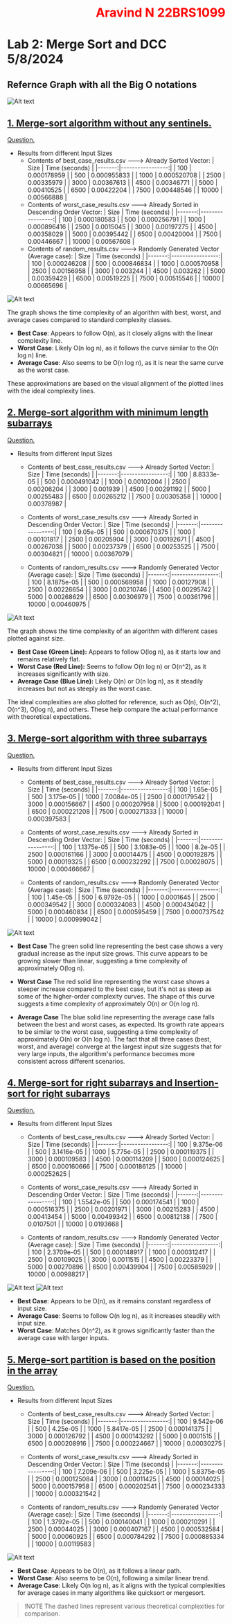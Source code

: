 <h1 style="color:red;text-align:right">Aravind N 22BRS1099</h1>

# Lab 2: Merge Sort and DCC 5/8/2024

## Refernce Graph with all the Big O notations
![Alt text](ref.png)
## [1. Merge-sort algorithm without any sentinels.](q1/mergeWithoutSenti.cpp)
[Question.](q1/Question.md)

- Results from different Input Sizes
    - Contents of best_case_results.csv ---> Already Sorted Vector:
        |   Size |   Time (seconds) |
        |-------:|-----------------:|
        |    100 |      0.000178959 |
        |    500 |      0.000955833 |
        |   1000 |      0.000520708 |
        |   2500 |      0.00335979  |
        |   3000 |      0.00367613  |
        |   4500 |      0.00346771  |
        |   5000 |      0.00410525  |
        |   6500 |      0.00422204  |
        |   7500 |      0.00448546  |
        |  10000 |      0.00566888  |
    - Contents of worst_case_results.csv ---> Already Sorted in Descending Order Vector:
        |   Size |   Time (seconds) |
        |-------:|-----------------:|
        |    100 |      0.000180583 |
        |    500 |      0.000256791 |
        |   1000 |      0.000896416 |
        |   2500 |      0.0015045   |
        |   3000 |      0.00197275  |
        |   4500 |      0.00358029  |
        |   5000 |      0.00395442  |
        |   6500 |      0.00420004  |
        |   7500 |      0.00446667  |
        |  10000 |      0.00567608  |
    - Contents of random_results.csv ---> Randomly Generated Vector (Average case):
        |   Size |   Time (seconds) |
        |-------:|-----------------:|
        |    100 |      0.000246208 |
        |    500 |      0.000846834 |
        |   1000 |      0.000570958 |
        |   2500 |      0.00156958  |
        |   3000 |      0.003244    |
        |   4500 |      0.003262    |
        |   5000 |      0.00359429  |
        |   6500 |      0.00519225  |
        |   7500 |      0.00515546  |
        |  10000 |      0.00665696  |
    
![Alt text](q1.png)

The graph shows the time complexity of an algorithm with best, worst, and average cases compared to standard complexity classes. 

- **Best Case**: Appears to follow O(n), as it closely aligns with the linear complexity line.
- **Worst Case**: Likely O(n log n), as it follows the curve similar to the O(n log n) line.
- **Average Case**: Also seems to be O(n log n), as it is near the same curve as the worst case.

These approximations are based on the visual alignment of the plotted lines with the ideal complexity lines.


## [2. Merge-sort algorithm with minimum length subarrays](q2/modifiedmerge.cpp)
[Question.](q2/Question.md)


- Results from different Input Sizes
    - Contents of best_case_results.csv ---> Already Sorted Vector:
        |   Size |   Time (seconds) |
        |-------:|-----------------:|
        |    100 |      8.8333e-05  |
        |    500 |      0.000491042 |
        |   1000 |      0.00102004  |
        |   2500 |      0.00206204  |
        |   3000 |      0.001939    |
        |   4500 |      0.00291192  |
        |   5000 |      0.00255483  |
        |   6500 |      0.00265212  |
        |   7500 |      0.00305358  |
        |  10000 |      0.00378987  |

    - Contents of worst_case_results.csv ---> Already Sorted in Descending Order Vector:
        |   Size |   Time (seconds) |
        |-------:|-----------------:|
        |    100 |      9.05e-05    |
        |    500 |      0.000670375 |
        |   1000 |      0.00101817  |
        |   2500 |      0.00205904  |
        |   3000 |      0.00192671  |
        |   4500 |      0.00267038  |
        |   5000 |      0.00237379  |
        |   6500 |      0.00253525  |
        |   7500 |      0.00304821  |
        |  10000 |      0.00367079  |

    - Contents of random_results.csv ---> Randomly Generated Vector (Average case):
        |   Size |   Time (seconds) |
        |-------:|-----------------:|
        |    100 |      8.1875e-05  |
        |    500 |      0.000569958 |
        |   1000 |      0.00127908  |
        |   2500 |      0.00226654  |
        |   3000 |      0.00210746  |
        |   4500 |      0.00295742  |
        |   5000 |      0.00268629  |
        |   6500 |      0.00306979  |
        |   7500 |      0.00361796  |
        |  10000 |      0.00460975  |

![Alt text](q2.png)

The graph shows the time complexity of an algorithm with different cases plotted against size.

- **Best Case (Green Line):** Appears to follow O(log n), as it starts low and remains relatively flat.
- **Worst Case (Red Line):** Seems to follow O(n log n) or O(n^2), as it increases significantly with size.
- **Average Case (Blue Line):** Likely O(n) or O(n log n), as it steadily increases but not as steeply as the worst case.

The ideal complexities are also plotted for reference, such as O(n), O(n^2), O(n^3), O(log n), and others. These help compare the actual performance with theoretical expectations.



## [3. Merge-sort algorithm with three subarrays](q3/modifiedmerge.cpp)
[Question.](q3/Question.md)


- Results from different Input Sizes
    - Contents of best_case_results.csv ---> Already Sorted Vector:
        |   Size |   Time (seconds) |
        |-------:|-----------------:|
        |    100 |      1.65e-05    |
        |    500 |      3.175e-05   |
        |   1000 |      7.0084e-05  |
        |   2500 |      0.000179542 |
        |   3000 |      0.000156667 |
        |   4500 |      0.000207958 |
        |   5000 |      0.000192041 |
        |   6500 |      0.000221208 |
        |   7500 |      0.000271333 |
        |  10000 |      0.000397583 |

    - Contents of worst_case_results.csv ---> Already Sorted in Descending Order Vector:
        |   Size |   Time (seconds) |
        |-------:|-----------------:|
        |    100 |      1.1375e-05  |
        |    500 |      3.1083e-05  |
        |   1000 |      8.2e-05     |
        |   2500 |      0.000161166 |
        |   3000 |      0.00014475  |
        |   4500 |      0.000192875 |
        |   5000 |      0.00019325  |
        |   6500 |      0.000232292 |
        |   7500 |      0.00028075  |
        |  10000 |      0.000466667 |

    - Contents of random_results.csv ---> Randomly Generated Vector (Average case):
        |   Size |   Time (seconds) |
        |-------:|-----------------:|
        |    100 |      1.45e-05    |
        |    500 |      6.9792e-05  |
        |   1000 |      0.0001645   |
        |   2500 |      0.000349542 |
        |   3000 |      0.000324083 |
        |   4500 |      0.000434042 |
        |   5000 |      0.000460834 |
        |   6500 |      0.000595459 |
        |   7500 |      0.000737542 |
        |  10000 |      0.000999042 |

![Alt text](q3.png)

- **Best Case**
The green solid line representing the best case shows a very gradual increase as the input size grows. This curve appears to be growing slower than linear, suggesting a time complexity of approximately O(log n).

- **Worst Case**
The red solid line representing the worst case shows a steeper increase compared to the best case, but it's not as steep as some of the higher-order complexity curves. The shape of this curve suggests a time complexity of approximately O(n) or O(n log n).

- **Average Case**
The blue solid line representing the average case falls between the best and worst cases, as expected. Its growth rate appears to be similar to the worst case, suggesting a time complexity of approximately O(n) or O(n log n).
The fact that all three cases (best, worst, and average) converge at the largest input size suggests that for very large inputs, the algorithm's performance becomes more consistent across different scenarios.


## [4. Merge-sort for right subarrays and Insertion-sort for right subarrays](q4/mergeIns.cpp)
[Question.](q4/Question.md)


- Results from different Input Sizes
    - Contents of best_case_results.csv ---> Already Sorted Vector:
        |   Size |   Time (seconds) |
        |-------:|-----------------:|
        |    100 |      9.375e-06   |
        |    500 |      3.1416e-05  |
        |   1000 |      5.775e-05   |
        |   2500 |      0.000119375 |
        |   3000 |      0.000109583 |
        |   4500 |      0.000114209 |
        |   5000 |      0.000124625 |
        |   6500 |      0.000160666 |
        |   7500 |      0.000186125 |
        |  10000 |      0.000252625 |

    - Contents of worst_case_results.csv ---> Already Sorted in Descending Order Vector:
        |   Size |   Time (seconds) |
        |-------:|-----------------:|
        |    100 |      1.5542e-05  |
        |    500 |      0.000174541 |
        |   1000 |      0.000516375 |
        |   2500 |      0.00201971  |
        |   3000 |      0.00215283  |
        |   4500 |      0.00413454  |
        |   5000 |      0.00499342  |
        |   6500 |      0.00812138  |
        |   7500 |      0.0107501   |
        |  10000 |      0.0193668   |

    - Contents of random_results.csv ---> Randomly Generated Vector (Average case):
        |   Size |   Time (seconds) |
        |-------:|-----------------:|
        |    100 |      2.3709e-05  |
        |    500 |      0.000148917 |
        |   1000 |      0.000312417 |
        |   2500 |      0.00109025  |
        |   3000 |      0.0011515   |
        |   4500 |      0.00223379  |
        |   5000 |      0.00270896  |
        |   6500 |      0.00439904  |
        |   7500 |      0.00585929  |
        |  10000 |      0.00988217  |

![Alt text](q4.png)
![Alt text](best4.png)

- **Best Case**: Appears to be O(n), as it remains constant regardless of input size.
- **Average Case**: Seems to follow O(n log n), as it increases steadily with input size.
- **Worst Case**: Matches O(n^2), as it grows significantly faster than the average case with larger inputs.

## [5. Merge-sort partition is based on the position in the array](q5/pivot.cpp)
[Question.](q5/Question.md)


- Results from different Input Sizes
    - Contents of best_case_results.csv ---> Already Sorted Vector:
        |   Size |   Time (seconds) |
        |-------:|-----------------:|
        |    100 |      9.542e-06   |
        |    500 |      4.25e-05    |
        |   1000 |      5.8417e-05  |
        |   2500 |      0.000141375 |
        |   3000 |      0.000126792 |
        |   4500 |      0.000143292 |
        |   5000 |      0.0001515   |
        |   6500 |      0.000208916 |
        |   7500 |      0.000224667 |
        |  10000 |      0.00030275  |


    - Contents of worst_case_results.csv ---> Already Sorted in Descending Order Vector:
        |   Size |   Time (seconds) |
        |-------:|-----------------:|
        |    100 |      7.209e-06   |
        |    500 |      3.225e-05   |
        |   1000 |      5.8375e-05  |
        |   2500 |      0.000125084 |
        |   3000 |      0.00011425  |
        |   4500 |      0.00014025  |
        |   5000 |      0.000157958 |
        |   6500 |      0.000202541 |
        |   7500 |      0.000234333 |
        |  10000 |      0.000321542 |


    - Contents of random_results.csv ---> Randomly Generated Vector (Average case):
        |   Size |   Time (seconds) |
        |-------:|-----------------:|
        |    100 |      1.3792e-05  |
        |    500 |      0.000140041 |
        |   1000 |      0.000210291 |
        |   2500 |      0.00044025  |
        |   3000 |      0.000407167 |
        |   4500 |      0.000532584 |
        |   5000 |      0.00060925  |
        |   6500 |      0.000784292 |
        |   7500 |      0.000885334 |
        |  10000 |      0.00119583  |


![Alt text](q5.png)

- **Best Case**: Appears to be O(n), as it follows a linear path.
- **Worst Case**: Also seems to be O(n), following a similar linear trend.
- **Average Case**: Likely O(n log n), as it aligns with the typical complexities for average cases in many algorithms like quicksort or mergesort. 

> !NOTE
> The dashed lines represent various theoretical complexities for comparison.

